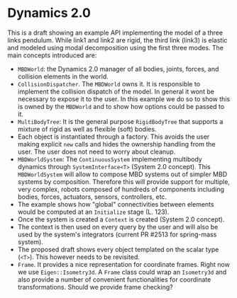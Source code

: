 # Dynamics 2.0

This is a draft showing an example API implementing the model of a three links
pendulum. While link1 and link2 are rigid, the third link (link3) is elastic and
 modeled using modal decomposition using the first three modes.
The main concepts introduced are:
 - `MBDWorld`: the Dynamics 2.0 manager of all bodies, joints, forces, and
 collision elements in the world.
 - `CollisionDispatcher`. The `MBDWorld` owns it. It is responsible to implement
 the collision dispatch of the model. In general it wont be necessary to expose
  it to the user. In this example we do so to show this is owned by the
  `MBDWorld` and to show how options could be passed to it.
 - `MultiBodyTree`: It is the general purpose `RigidBodyTree` that supports a
 mixture of rigid as well as flexible (soft) bodies.
 - Each object is instantiated through a factory. This avoids the user making
 explicit `new` calls and hides the ownership handling from the user. The user
 does not need to worry about cleanup.
 - `MBDWorldSystem`: The `ContinuousSystem` implementing multibody dynamics through
 `SystemInterface<T>` (System 2.0 concept). This `MBDWorldSystem` will allow to
 compose MBD systems out of simpler MBD systems by composition. Therefore this
 will provide support for multiple, very complex, robots composed of hundreds of
  components including bodies, forces, actuators, sensors, controllers, etc.
 - The example shows how "global" connectivities between elements would be
 computed at an `Initialize` stage (L. 123).
 - Once the system is created a `Context` is created (System 2.0 concept).
 - The context is then used on every query by the user and will also be used by
 the system's integrators (current PR #2513 for spring-mass system).
 - The proposed draft shows every object templated on the scalar type (`<T>`).
 This however needs to be revisited.
 - `Frame`. It provides a nice representation for coordinate frames. Right now
 we use `Eigen::Isometry3d`. A `Frame` class could wrap an `Isometry3d` and also
 provide a number of convenient functionalities for coordinate transformations.
 Should we provide frame checking?
